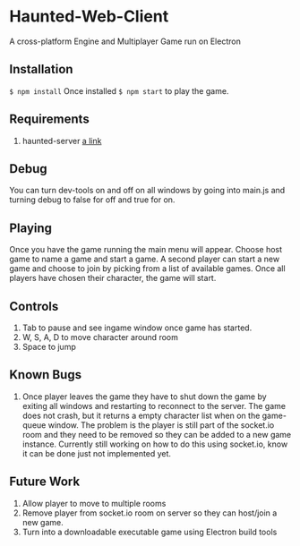 # Haunted-Web-Client
A cross-platform Engine and Multiplayer Game run on Electron

## Installation
```$ npm install```
Once installed
```$ npm start``` to play the game.

## Requirements
1. haunted-server [a link](https://github.com/CIS585S17/haunted-server)

## Debug
You can turn dev-tools on and off on all windows by going into main.js and turning debug to false for off and true for on.

## Playing
Once you have the game running the main menu will appear. Choose host game to name a game and start a game.
A second player can start a new game and choose to join by picking from a list of available games. Once all players
have chosen their character, the game will start.

## Controls
1. Tab to pause and see ingame window once game has started.
2. W, S, A, D to move character around room
3. Space to jump

## Known Bugs
1. Once player leaves the game they have to shut down the game by exiting all windows and restarting to reconnect to the server. The game does not crash, but it returns
   a empty character list when on the game-queue window. The problem is the player is still part of the socket.io room and they need to be removed so they can be added to a new game instance.
   Currently still working on how to do this using socket.io, know it can be done just not implemented yet. 

## Future Work
1. Allow player to move to multiple rooms
2. Remove player from socket.io room on server so they can host/join a new game.
3. Turn into a downloadable executable game using Electron build tools